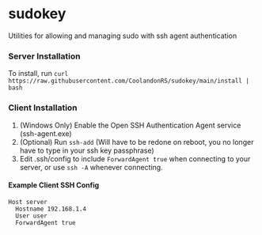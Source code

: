 # sudokey
Utilities for allowing and managing sudo with ssh agent authentication

### Server Installation
To install, run `curl https://raw.githubusercontent.com/CoolandonRS/sudokey/main/install | bash`

### Client Installation
1. (Windows Only) Enable the Open SSH Authentication Agent service (ssh-agent.exe)
2. (Optional) Run `ssh-add` (Will have to be redone on reboot, you no longer have to type in your ssh key passphrase)
3. Edit .ssh/config to include `ForwardAgent true` when connecting to your server, or use `ssh -A` whenever connecting.

#### Example Client SSH Config
```
Host server
  Hostname 192.168.1.4
  User user
  ForwardAgent true
```
